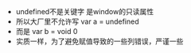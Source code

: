 + undefined不是关键字 是window的只读属性
+ 所以大厂里不允许写  var a = undefined
+ 而是  var b = void 0
+ 实质一样，为了避免赋值导致的一些列错误，严谨一些
